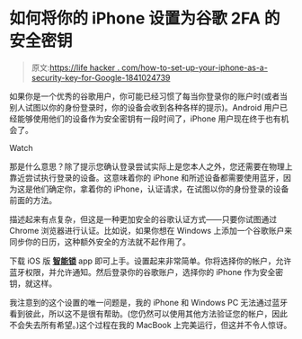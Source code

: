# 如何将你的 iPhone 设置为谷歌 2FA 的安全密钥

> 原文:[https://life hacker . com/how-to-set-up-your-iphone-as-a-security-key-for-Google-1841024739](https://lifehacker.com/how-to-set-up-your-iphone-as-a-security-key-for-googles-1841024739)

如果你是一个优秀的谷歌用户，你可能已经习惯了每当你登录你的账户时(或者当别人试图以你的身份登录时，你的设备会收到各种各样的提示)。Android 用户已经能够使用他们的设备作为安全密钥有一段时间了，iPhone 用户现在终于也有机会了。

Watch

那是什么意思？除了提示您确认登录尝试实际上是您本人之外，您还需要在物理上靠近尝试执行登录的设备。这意味着你的 iPhone 和所述设备都需要使用蓝牙，因为这是他们确定你，拿着你的 iPhone，认证请求，在试图以你的身份登录的设备前面的方法。

描述起来有点复杂，但这是一种更加安全的谷歌认证方式——只要你试图通过 Chrome 浏览器进行认证。比如说，如果你想在 Windows 上添加一个谷歌账户来同步你的日历，这种额外安全的方法就不起作用了。

下载 iOS 版 [**智能锁**](https://apps.apple.com/us/app/google-smart-lock/id1152066360) app 即可上手。设置起来非常简单。你将选择你的帐户，允许蓝牙权限，并允许通知。然后登录你的谷歌账户，选择你的 iPhone 作为安全密钥，就这样。

我注意到的这个设置的唯一问题是，我的 iPhone 和 Windows PC 无法通过蓝牙看到彼此，所以这不是很有帮助。(您仍然可以使用其他方法验证您的帐户，因此不会失去所有希望。)这个过程在我的 MacBook 上完美运行，但这并不令人惊讶。